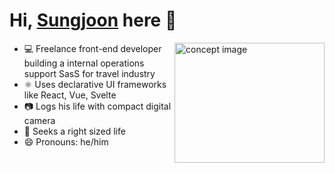 # Hi, [Sungjoon](https://sjgently.dev/) here 🎐

<img src="./concept-image.jpg" alt="concept image" width="240" height="192" align="right" />

- 💻 Freelance front-end developer building a internal operations support SasS for travel industry
- ⚛️ Uses declarative UI frameworks like React, Vue, Svelte
- 📷 Logs his life with compact digital camera
- 🌱 Seeks a right sized life
- 😄 Pronouns: he/him
